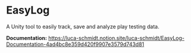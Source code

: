 # EasyLog
A Unity tool to easily track, save and analyze play testing data.

**Documentation:** https://luca-schmidt.notion.site/luca-schmidt/EasyLog-Documentation-4ad4bc8e359d420f9907e3579d743d81
